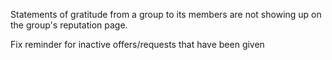 Statements of gratitude from a group to its members are not showing up on the group's reputation page.

Fix reminder for inactive offers/requests that have been given
